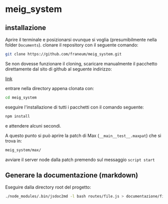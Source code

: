 # meig_system

## installazione

Aprire il terminale e posizionarsi ovunque si voglia (presumibilmente nella folder `Documents`). clonare il repository con il seguente comando:

```bash
git clone https://github.com/franeum/meig_system.git
```

Se non dovesse funzionare il cloning, scaricare manualmente il pacchetto direttamente dal sito di github al seguente indirizzo:

[link](https://github.com/franeum/meig_system)

entrare nella directory appena clonata con:

```bash
cd meig_system
```

eseguire l'installazione di tutti i pacchetti con il comando seguente:

```bash
npm install
```

e attendere alcuni secondi.

A questo punto si può aprire la patch di Max (`__main__test__.maxpat`) che si trova in:

```bash
meig_system/max/
```

avviare il server node dalla patch premendo sul messaggio `script start`

## Generare la documentazione (markdown)

Eseguire dalla directory root del progetto:

```bash
./node_modules/.bin/jsdoc2md -l bash routes/file.js > documentazione/file.md
```
